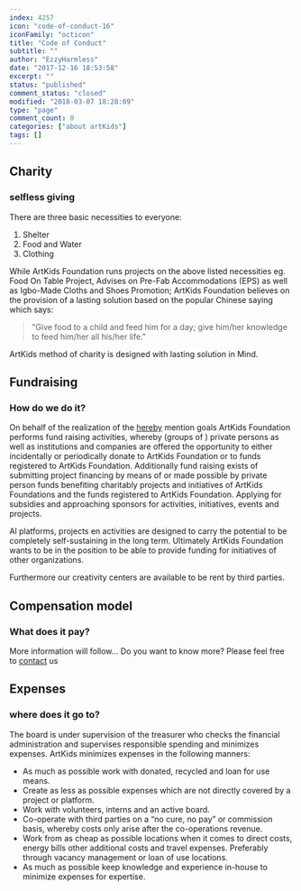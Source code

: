 ```yaml
---
index: 4257
icon: "code-of-conduct-16"
iconFamily: "octicon"
title: "Code of Conduct"
subtitle: ""
author: "EzzyHarmless"
date: "2017-12-16 18:53:58"
excerpt: ""
status: "published"
comment_status: "closed"
modified: "2018-03-07 18:28:09"
type: "page"
comment_count: 0
categories: ["about artKids"]
tags: []
---
```


## Charity
### selfless giving

There are three basic necessities to everyone:

1. Shelter
2. Food and Water
3. Clothing

While ArtKids Foundation runs projects on the above listed necessities eg. Food On Table Project, Advises on Pre-Fab Accommodations (EPS) as well as Igbo-Made Cloths and Shoes Promotion; ArtKids Foundation believes on the provision of a lasting solution based on the popular Chinese saying which says:

> "Give food to a child and feed him for a day; give him/her knowledge to feed him/her all his/her life."

ArtKids method of charity is designed with lasting solution in Mind.

## Fundraising
### How do we do it?

On behalf of the realization of the [hereby](/en/vision/) mention goals ArtKids Foundation performs fund raising activities, whereby (groups of ) private persons as well as institutions and companies are offered the opportunity to either incidentally or periodically donate to ArtKids Foundation or to funds registered to ArtKids Foundation. Additionally fund raising exists of submitting project financing by means of or made possible by private person funds benefiting charitably projects and initiatives of ArtKids Foundations and the funds registered to ArtKids Foundation. Applying for subsidies and approaching sponsors for activities, initiatives, events and projects.

Al platforms, projects en activities are designed to carry the potential to be completely self-sustaining in the long term. Ultimately ArtKids Foundation wants to be in the position to be able to provide funding for initiatives of other organizations.

Furthermore our creativity centers are available to be rent by third parties.

## Compensation model
### What does it pay?

More information will follow... Do you want to know more? Please feel free to [contact](/en/contact/) us

## Expenses
### where does it go to?

The board is under supervision of the treasurer who checks the financial administration and supervises responsible spending and minimizes expenses. ArtKids minimizes expenses in the following manners:

*   As much as possible work with donated, recycled and loan for use means.
*   Create as less as possible expenses which are not directly covered by a project or platform.
*   Work with volunteers, interns and an active board.
*   Co-operate with third parties on a “no cure, no pay” or commission basis, whereby costs only arise after the co-operations revenue.
*   Work from as cheap as possible locations when it comes to direct costs, energy bills other additional costs and travel expenses. Preferably through vacancy management or loan of use locations.
*   As much as possible keep knowledge and experience in-house to minimize expenses for expertise.
